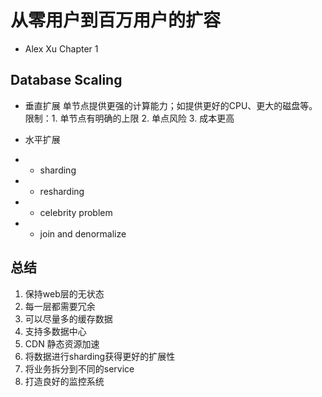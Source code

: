 # 从零用户到百万用户的扩容
- Alex Xu Chapter 1

## Database Scaling

- 垂直扩展
单节点提供更强的计算能力；如提供更好的CPU、更大的磁盘等。
限制：1. 单节点有明确的上限 2. 单点风险 3. 成本更高

- 水平扩展

- - sharding
- - resharding
- - celebrity problem
- - join and denormalize

## 总结
1. 保持web层的无状态
2. 每一层都需要冗余
3. 可以尽量多的缓存数据
4. 支持多数据中心
5. CDN 静态资源加速
6. 将数据进行sharding获得更好的扩展性
7. 将业务拆分到不同的service
8. 打造良好的监控系统
